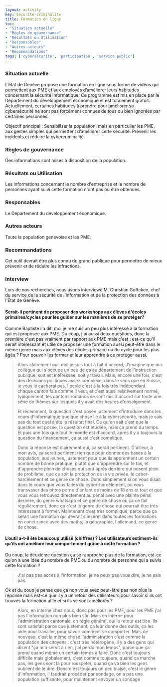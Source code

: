 ```yaml
---
layout: activity
key: securite-criminalite
title: Formation en ligne
toc:
- "Situation actuelle"
- "Règles de gouvernance"
- "Résultats ou Utilisation"
- "Responsables"
- "Autres acteurs"
- "Recommandations"
tags: ['cybersécurité', 'participation', 'service public']
---
```


### Situation actuelle

L’état de Genève propose une formation en ligne sous forme de vidéos qui permettent aux PME et aux employés d’améliorer leurs habitudes concernant la sécurité informatique. Ce programme est mis en place par le Département du développement économique et est totalement gratuit.
Actuellement, certaines habitudes à prendre pour améliorer sa cybersécurité ne sont pas forcément connues de tous ou bien ignorées par certaines personnes.

Objectif principal : Sensibiliser la population, mais en particulier les PME, aux gestes simples qui permettent d’améliorer cette sécurité. Prévenir les incidents et réduire la cybercriminalité.

### Règles de gouvernance

Des informations sont mises à disposition de la population.

### Résultats ou Utilisation

Les informations concernant le nombre d'entreprise et le nombre de personnes ayant suivi cette formation n'ont pas pu être obtenues.

### Responsables

Le Département du développement économique.

### Autres acteurs

Toute la population genevoise et les PME.

### Recommandations

Cet outil devrait être plus connu du grand publique pour permettre de mieux prévenir et de réduire les infractions.

### Interview
Lors de nos recherches, nous avons interviewé M. Christian Geffcken, chef du service de la sécurité de l'information et de la protection des données à l'État de Genève.

#### Serait-il pertinent de proposer des workshops aux élèves d'écoles primaires/cycles pour les guider sur les manières de se protéger?
Comme Baptiste l'a dit, moi je me suis un peu plus intéressé à la formation qui est proposée aux PME. Du coup, j'ai aussi deux questions, donc la première c'est pas vraiment par rapport aux PME mais c'est : est-ce qu'il serait intéressant et utile de proposer une formation aussi peut-être dans le même genre mais aux élèves des écoles primaire ou du cycle pour les plus âgés ? Pour pouvoir les former et leur apprendre à ce protéger aussi.

> Alors clairement oui, moi je suis tout à fait d'accord, J'imagine que ma collègue qui s'occupe un peu de ça au département de l'instruction publique, soit est intéressée, soit y travail. Mais, encore une fois, c'est des décisions politiques assez complexe, dans le sens que en Suisse, je vous le cacherai pas, l'école c'est à la fois très indépendant, chaque canton fais comme il veut, et c'est aussi relativement normé, typiquement, les cantons romands se sont mis d'accord sur toute une série de thèmes sur lesquels il y avait des heures d'enseigement. 
>
> Et récemment, la question c'est posée justement d'introduire dans les cours d'informatique quelque chose lié à la cybersécurité, mais je sais pas du tout quel a été le résultat final. Ce qu'on sait c'est que la question est posée, la question est étudiée, mais ça prend du temps. Et puis une fois que tout le monde est d'accord, après il y a toujours la question du financement, ça aussi c'est compliqué.
>
> Donc la réponse est clairement oui, ça serait pertinent. D'ailleur, à mon avis, ça serait pertinent rien que pour donner des bases à la population, aux jeunes, justement pour que ils apprennent un certain nombre de bonne pratique, plutôt que d'apprendre sur le tas, et d'apprendre plein de choses qui sont après derrière qui posent plein de problème, que ce soit la protection de la vie privée, le caber-harcèlement et ce genre de chose. Donc simplement si on vous disait dans le cours que vous faites du cyber-harcèlement, ou vous transvaser des phtos porno d'enfant de moins de 18 ans et tout et que vous vous retrouvez directement au pénal avec une plainte pénal derrière, du genre whatsapp et ce genre de chose où ça ce fait régulièrement, donc ça c'est le genre de chose qui pourrait être très intéressant à former. Maintenant c'est très compliqué, parce que ça serait une formation qui devrait s'insérer dans toutes les formations en concurance avec des maths, la géographie, l'allemand, ce genre de chose.

#### L’outil a-t-il été beaucoup utilisé (chiffres) ? Les utilisateurs estiment-ils qu’ils ont amélioré leur comportement grâce à cette formation ?
Du coup, la deuxième question ça se rapproche plus de la formation, est-ce qu'on a une idée du nombre de PME ou du nombre de personne qui a suivis cette formation ? 

> J'ai pas pas accès à l'information, je ne peux pas vous dire, je ne sais pas.

Ok et du coup je pense que ça non vous avez peut-être pas non plus la réponse mais est-ce que il y a un retour des utilisateurs pour savoir si ils ont trouvés la formation utile et si ils se sont améliorés ?

> Alors, en interne chez nous, donc pas pour les PME, pour les PME j'ai pas l'information non plus bien sûr. Mais en interne pour l'administration cantonale, en règle général, oui le retour est bon. Ils sont satisfait parce que justement, ça leur donne des outils, ça les aide pour travailer, pour savoir comment se comporter. Mais de nouveau, c'est la même chose l'administration c'est comme la population des citoyens : c'est très hétérogène, il y a des gens qui disent "ça m'a servit à rien, j'ai perdu mon temps", parce que ça prend quand même un certain temps à faire. Donc c'est toujours difficile mais globalement, c'est comme toujours, quand ça marche pas, les gens sont là pour rouspéter, quand ça va bien les gens oublient de le dire. Donc c'est toujours un peu biaisé, c'est le genre d'information, il faudrait procéder par sondage, on a pas une population suffisante, pour maintenant envoyer un sondage